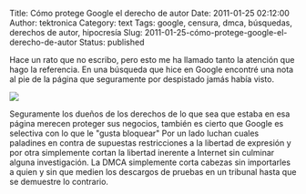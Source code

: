 Title: Cómo protege Google el derecho de autor
Date: 2011-01-25 02:12:00
Author: tektronica
Category: text
Tags: google, censura, dmca, búsquedas, derechos de autor, hipocresía
Slug: 2011-01-25-cómo-protege-google-el-derecho-de-autor
Status: published

Hace un rato que no escribo, pero esto me ha llamado tanto la atención
que hago la referencia. En una búsqueda que hice en Google encontré una
nota al pie de la página que seguramente por despistado jamás había
visto.



</p>

![](https://img.skitch.com/20110125-biwm6g4537d12yx5dff6xcwnjt.jpg)



</p>

Seguramente los dueños de los derechos de lo que sea que estaba en esa
página merecen proteger sus negocios, también es cierto que Google es
selectiva con lo que le "gusta bloquear" Por un lado luchan cuales
paladines en contra de supuestas restricciones a la libertad de
expresión y por otra simplemente cortan la libertad inerente a Internet
sin culminar alguna investigación. La DMCA simplemente corta cabezas sin
importarles a quien y sin que medien los descargos de pruebas en un
tribunal hasta que se demuestre lo contrario.

</p>

